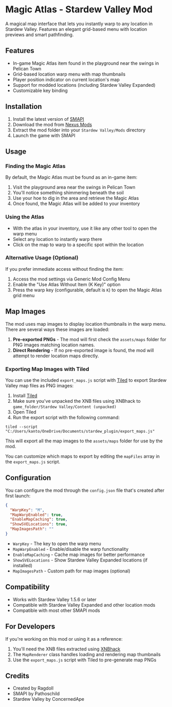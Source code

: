 # Magic Atlas - Stardew Valley Mod

A magical map interface that lets you instantly warp to any location in Stardew Valley. Features an elegant grid-based menu with location previews and smart pathfinding.

## Features

- In-game Magic Atlas item found in the playground near the swings in Pelican Town
- Grid-based location warp menu with map thumbnails
- Player position indicator on current location's map
- Support for modded locations (including Stardew Valley Expanded)
- Customizable key binding

## Installation

1. Install the latest version of [SMAPI](https://smapi.io/)
2. Download the mod from [Nexus Mods](https://www.nexusmods.com/stardewvalley/mods/32591)
3. Extract the mod folder into your `Stardew Valley/Mods` directory
4. Launch the game with SMAPI

## Usage

### Finding the Magic Atlas
By default, the Magic Atlas must be found as an in-game item:
1. Visit the playground area near the swings in Pelican Town
2. You'll notice something shimmering beneath the soil
3. Use your hoe to dig in the area and retrieve the Magic Atlas
4. Once found, the Magic Atlas will be added to your inventory

### Using the Atlas
- With the atlas in your inventory, use it like any other tool to open the warp menu
- Select any location to instantly warp there
- Click on the map to warp to a specific spot within the location

### Alternative Usage (Optional)
If you prefer immediate access without finding the item:
1. Access the mod settings via Generic Mod Config Menu
2. Enable the "Use Atlas Without Item (K Key)" option
3. Press the warp key (configurable, default is `K`) to open the Magic Atlas grid menu

## Map Images

The mod uses map images to display location thumbnails in the warp menu. There are several ways these images are loaded:

1. **Pre-exported PNGs** - The mod will first check the `assets/maps` folder for PNG images matching location names.
2. **Direct Rendering** - If no pre-exported image is found, the mod will attempt to render location maps directly.

### Exporting Map Images with Tiled

You can use the included `export_maps.js` script with [Tiled](https://www.mapeditor.org/) to export Stardew Valley map files as PNG images:

1. Install [Tiled](https://www.mapeditor.org/)
2. Make sure you've unpacked the XNB files using XNBhack to `game_folder/Stardew Valley/Content (unpacked)`
3. Open Tiled
4. Run the export script with the following command:

```
tiled --script "C:/Users/kanto/OneDrive/Documents/stardew_plugin/export_maps.js"
```

This will export all the map images to the `assets/maps` folder for use by the mod.

You can customize which maps to export by editing the `mapFiles` array in the `export_maps.js` script.

## Configuration

You can configure the mod through the `config.json` file that's created after first launch:

```json
{
  "WarpKey": "M",
  "MapWarpEnabled": true,
  "EnableMapCaching": true,
  "ShowSVELocations": true,
  "MapImagesPath": ""
}
```

- `WarpKey` - The key to open the warp menu
- `MapWarpEnabled` - Enable/disable the warp functionality
- `EnableMapCaching` - Cache map images for better performance
- `ShowSVELocations` - Show Stardew Valley Expanded locations (if installed)
- `MapImagesPath` - Custom path for map images (optional)

## Compatibility

- Works with Stardew Valley 1.5.6 or later
- Compatible with Stardew Valley Expanded and other location mods
- Compatible with most other SMAPI mods

## For Developers

If you're working on this mod or using it as a reference:

1. You'll need the XNB files extracted using [XNBhack](https://stardewvalleywiki.com/Modding:Editing_XNB_files)
2. The `MapRenderer` class handles loading and rendering map thumbnails
3. Use the `export_maps.js` script with Tiled to pre-generate map PNGs

## Credits

- Created by Ragdoll
- SMAPI by Pathoschild
- Stardew Valley by ConcernedApe